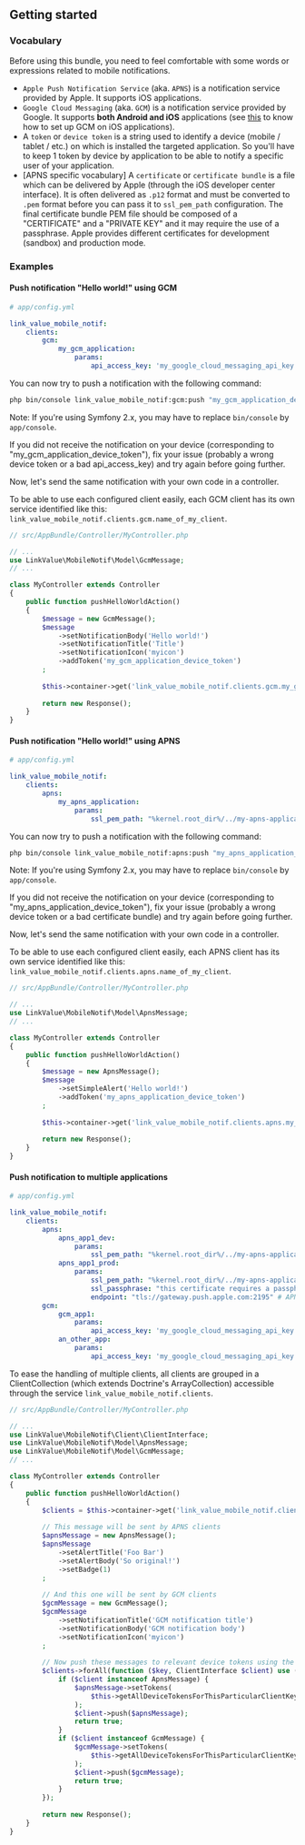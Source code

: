 ## Getting started

### Vocabulary

Before using this bundle, you need to feel comfortable with some words or expressions related to mobile notifications.

  - `Apple Push Notification Service` (aka. `APNS`) is a notification service provided by Apple. It supports iOS applications.
  - `Google Cloud Messaging` (aka. `GCM`) is a notification service provided by Google. It supports **both Android and iOS** applications (see [this](https://developers.google.com/cloud-messaging/ios/client) to know how to set up GCM on iOS applications).
  - A `token` or `device token` is a string used to identify a device (mobile / tablet / etc.) on which is installed the targeted application. So you'll have to keep 1 token by device by application to be able to notify a specific user of your application.
  - [APNS specific vocabulary] A `certificate` or `certificate bundle` is a file which can be delivered by Apple (through the iOS developer center interface). It is often delivered as `.p12` format and must be converted to `.pem` format before you can pass it to `ssl_pem_path` configuration. The final certificate bundle PEM file should be composed of a "CERTIFICATE" and a "PRIVATE KEY" and it may require the use of a passphrase. Apple provides different certificates for development (sandbox) and production mode.



### Examples

#### Push notification "Hello world!" using GCM

```yaml
# app/config.yml

link_value_mobile_notif:
    clients:
        gcm:
            my_gcm_application:
                params:
                    api_access_key: 'my_google_cloud_messaging_api_key'
```

You can now try to push a notification with the following command:

```bash
php bin/console link_value_mobile_notif:gcm:push "my_gcm_application_device_token" "Hello world!"
```

Note: If you're using Symfony 2.x, you may have to replace `bin/console` by `app/console`.

If you did not receive the notification on your device (corresponding to "my_gcm_application_device_token"), fix your issue (probably a wrong device token or a bad api_access_key) and try again before going further.

Now, let's send the same notification with your own code in a controller.

To be able to use each configured client easily, each GCM client has its own service identified like this: `link_value_mobile_notif.clients.gcm.name_of_my_client`.

```php
// src/AppBundle/Controller/MyController.php

// ...
use LinkValue\MobileNotif\Model\GcmMessage;
// ...

class MyController extends Controller
{
    public function pushHelloWorldAction()
    {
        $message = new GcmMessage();
        $message
            ->setNotificationBody('Hello world!')
            ->setNotificationTitle('Title')
            ->setNotificationIcon('myicon')
            ->addToken('my_gcm_application_device_token')
        ;
        
        $this->container->get('link_value_mobile_notif.clients.gcm.my_gcm_application')->push($message);
        
        return new Response();
    }
}
```



#### Push notification "Hello world!" using APNS

```yaml
# app/config.yml

link_value_mobile_notif:
    clients:
        apns:
            my_apns_application:
                params:
                    ssl_pem_path: "%kernel.root_dir%/../my-apns-application_certificate-bundle_dev.pem"
```

You can now try to push a notification with the following command:

```bash
php bin/console link_value_mobile_notif:apns:push "my_apns_application_device_token" "Hello world!"
```

Note: If you're using Symfony 2.x, you may have to replace `bin/console` by `app/console`.

If you did not receive the notification on your device (corresponding to "my_apns_application_device_token"), fix your issue (probably a wrong device token or a bad certificate bundle) and try again before going further.

Now, let's send the same notification with your own code in a controller.

To be able to use each configured client easily, each APNS client has its own service identified like this: `link_value_mobile_notif.clients.apns.name_of_my_client`.

```php
// src/AppBundle/Controller/MyController.php

// ...
use LinkValue\MobileNotif\Model\ApnsMessage;
// ...

class MyController extends Controller
{
    public function pushHelloWorldAction()
    {
        $message = new ApnsMessage();
        $message
            ->setSimpleAlert('Hello world!')
            ->addToken('my_apns_application_device_token')
        ;
        
        $this->container->get('link_value_mobile_notif.clients.apns.my_apns_application')->push($message);
        
        return new Response();
    }
}
```



#### Push notification to multiple applications

```yaml
# app/config.yml

link_value_mobile_notif:
    clients:
        apns:
            apns_app1_dev:
                params:
                    ssl_pem_path: "%kernel.root_dir%/../my-apns-application_certificate-bundle_dev.pem"
            apns_app1_prod:
                params:
                    ssl_pem_path: "%kernel.root_dir%/../my-apns-application_certificate-bundle_prod.pem"
                    ssl_passphrase: "this certificate requires a passphrase!"
                    endpoint: "tls://gateway.push.apple.com:2195" # APNS production endpoint
        gcm:
            gcm_app1:
                params:
                    api_access_key: 'my_google_cloud_messaging_api_key'
            an_other_app:
                params:
                    api_access_key: 'my_google_cloud_messaging_api_key'
```

To ease the handling of multiple clients, all clients are grouped in a ClientCollection (which extends Doctrine's ArrayCollection) accessible through the service `link_value_mobile_notif.clients`.

```php
// src/AppBundle/Controller/MyController.php

// ...
use LinkValue\MobileNotif\Client\ClientInterface;
use LinkValue\MobileNotif\Model\ApnsMessage;
use LinkValue\MobileNotif\Model\GcmMessage;
// ...

class MyController extends Controller
{
    public function pushHelloWorldAction()
    {
        $clients = $this->container->get('link_value_mobile_notif.clients');
        
        // This message will be sent by APNS clients
        $apnsMessage = new ApnsMessage();
        $apnsMessage
            ->setAlertTitle('Foo Bar')
            ->setAlertBody('So original!')
            ->setBadge(1)
        ;
        
        // And this one will be sent by GCM clients
        $gcmMessage = new GcmMessage();
        $gcmMessage
            ->setNotificationTitle('GCM notification title')
            ->setNotificationBody('GCM notification body')
            ->setNotificationIcon('myicon')
        ;
        
        // Now push these messages to relevant device tokens using the appropriate client
        $clients->forAll(function ($key, ClientInterface $client) use ($apnsMessage, $gcmMessage) {
            if ($client instanceof ApnsMessage) {
                $apnsMessage->setTokens(
                    $this->getAllDeviceTokensForThisParticularClientKey($key)
                );
                $client->push($apnsMessage);
                return true;
            }
            if ($client instanceof GcmMessage) {
                $gcmMessage->setTokens(
                    $this->getAllDeviceTokensForThisParticularClientKey($key)
                );
                $client->push($gcmMessage);
                return true;
            }
        });
        
        return new Response();
    }
}
```

